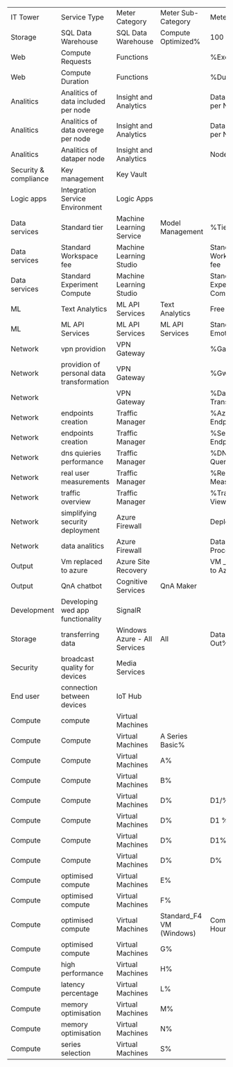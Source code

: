 | | | | | | |
|-|-|-|-|-|-|
|IT Tower|Service Type|Meter Category|Meter Sub-Category|Meter Name|Consumed Service|
|Storage|SQL Data Warehouse|SQL Data Warehouse|Compute Optimized%|100 DWUs|Microsoft.Sql|
|Web |Compute Requests |Functions| |%Execution%|Microsoft.Web|
|Web |Compute Duration|Functions| |%Duration|Microsoft.Web|
|Analitics|Analitics of data included per node|Insight and Analytics| |Data Included per Node|microsoft.operationalinsights|
|Analitics|Analitics of data overege per node|Insight and Analytics| |Data Overage per Node|microsoft.operationalinsights|
|Analitics|Analitics of dataper node|Insight and Analytics| |Node|microsoft.operationalinsights|
|Security & compliance|Key management|Key Vault| | |Microsoft.KeyVault|
|Logic apps|Integration Service Environment|Logic Apps| | |Microsoft.Logic|
|Data services|Standard tier|Machine Learning Service|Model Management|%Tier|Microsoft.MachineLearningModelManagement|
|Data services|Standard Workspace fee|Machine Learning Studio| |Standard Workspace fee|Microsoft.MachineLearning|
|Data services|Standard Experiment Compute|Machine Learning Studio| |Standard Experiment Compute|Microsoft.MachineLearning|
|ML|Text Analytics|ML API Services|Text Analytics|Free|Microsoft.CognitiveServices|
|ML|ML API Services|ML API Services|ML API Services|Standard Emotion API%|Microsoft.CognitiveServices|
|Network|vpn providion|VPN Gateway| |%Gateway%|Microsoft.Network|
|Network|providion of personal data transformation|VPN Gateway| |%Gw%|Microsoft.Network|
|Network| |VPN Gateway| |%Data Transfer%|Microsoft.Network|
|Network|endpoints creation|Traffic Manager| |%Azure Endpoint%|Microsoft.Network|
|Network|endpoints creation|Traffic Manager| |%Service Endpoint%|Microsoft.Network|
|Network|dns quieries performance|Traffic Manager| |%DNS Queries%|Microsoft.Network|
|Network|real user measurements|Traffic Manager| |%Real User Measurements|Microsoft.Network|
|Network|traffic overview|Traffic Manager| |%Traffic View%|Microsoft.Network|
|Network|simplifying security deployment|Azure Firewall| |Deployment|Microsoft.Network|
|Network|data analitics|Azure Firewall| |Data Processed|Microsoft.Network|
|Output|Vm replaced to azure|Azure Site Recovery| |VM _eplicated to Azure|Microsoft.RecoveryServices|
|Output|QnA chatbot|Cognitive Services|QnA Maker| |Microsoft.CognitiveServices|
|Development|Developing wed app functionality|SignalR| | |Microsoft.SignalRService|
|Storage|transferring data |Windows Azure - All Services|All|Data Transfer Out%|Microsoft.Storage|
|Security|broadcast quality for devices|Media Services| | |microsoft.media|
|End user|connection between devices|IoT Hub| | |Microsoft.Devices|
|Compute|compute |Virtual Machines| | |Microsoft.Batch|
|Compute|Compute|Virtual Machines|A Series Basic%| |%Compute|
|Compute|Compute|Virtual Machines|A%| |%Compute|
|Compute|Compute|Virtual Machines|B%| |%Compute|
|Compute|Compute|Virtual Machines|D%|D1/%|%Compute|
|Compute|Compute|Virtual Machines|D%|D1 %|%Compute|
|Compute|Compute|Virtual Machines|D%|D1%|%Compute|
|Compute|Compute|Virtual Machines|D%|D%|%Compute|
|Compute|optimised compute|Virtual Machines|E%| |%Compute|
|Compute|optimised compute|Virtual Machines|F%| |%Compute|
|Compute|optimised compute|Virtual Machines|Standard_F4 VM (Windows)|Compute Hours|%Compute|
|Compute|optimised compute|Virtual Machines|G%| |%Compute|
|Compute|high performance |Virtual Machines|H%| |%Compute|
|Compute|latency percentage|Virtual Machines|L%| |%Compute|
|Compute|memory optimisation|Virtual Machines|M%| |%Compute|
|Compute|memory optimisation|Virtual Machines|N%| |%Compute|
|Compute|series selection|Virtual Machines|S%| |%Compute|
